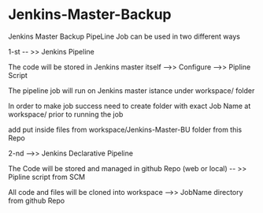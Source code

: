 # Jenkins-Master-Backup
Jenkins Master Backup PipeLine Job can be used in two different ways

1-st -- >> Jenkins Pipeline

The code will be stored in Jenkins master itself -->> Configure -->> Pipline Script

The pipeline job will run on Jenkins master istance under workspace/<Job-Name> folder

In order to make job success need to create folder with exact Job Name at workspace/ prior to running the job

add put inside files from workspace/Jenkins-Master-BU folder from this Repo

2-nd -->> Jenkins Declarative Pipeline

The Code will be stored and managed in github Repo (web or local) -- >> Pipline script from SCM

All code and files will be cloned into workspace -->> JobName directory from github Repo

